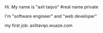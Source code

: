 Hi. My name is "axli taqvo"
#real name private

I'm "software engineer" and "web developer"

my first job:
axlitavqo.wuaze.com
